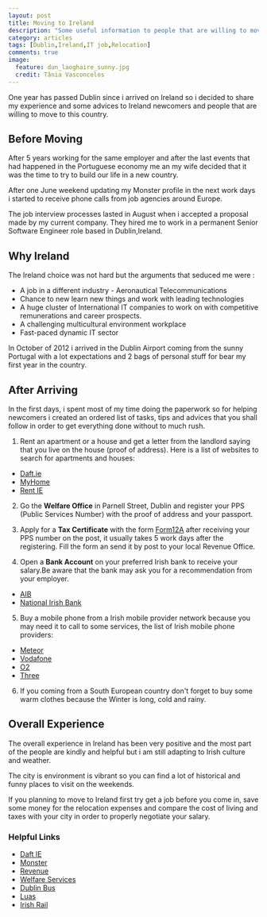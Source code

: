 ```yaml
---
layout: post
title: Moving to Ireland
description: "Some useful information to people that are willing to move to Ireland"
category: articles
tags: [Dublin,Ireland,IT job,Relocation]
comments: true
image:
  feature: dun_laoghaire_sunny.jpg
  credit: Tânia Vasconcelos
---
```


 One year has passed Dublin since i arrived on Ireland so i decided to share my experience and some advices to Ireland newcomers and people that are willing to move to this country.

## Before Moving

After 5 years working for the same employer and after the last events that had happened in the Portuguese economy me an my wife decided that it was the time to try to build our life in a new country.

After one June weekend updating my Monster profile in the next work days i started to receive phone calls from job agencies around Europe.

The job interview processes lasted in August when i accepted a proposal made by my current company. They hired me to work in a permanent Senior Software Engineer role based in Dublin,Ireland.


## Why Ireland

 The Ireland choice was not hard but the arguments that seduced me were :

* A job in a different industry - Aeronautical Telecommunications
* Chance to new learn new things and work with leading technologies
* A huge cluster of International IT companies to work on with  competitive remunerations and career prospects.
* A challenging multicultural environment workplace
* Fast-paced dynamic IT sector

In October of 2012 i arrived in the Dublin Airport coming from the sunny Portugal with a lot expectations and 2 bags of personal stuff for bear my first year in the country.

## After Arriving

In the first days, i spent most of my time doing the paperwork so for helping newcomers i created an ordered list of tasks, tips and advices that you shall follow in order to get everything done without to much rush.

1. Rent an apartment or a house and get a letter from the landlord saying that you live on the house (proof of address). Here is a list of websites to search for apartments and houses:
  * [Daft.ie](http://www.daft.ie/)
  * [MyHome](http://www.myhome.ie)
  * [Rent IE](http://www.rent.ie)

2. Go the **Welfare Office** in Parnell Street, Dublin and register your PPS (Public Services Number) with the proof of address and your passport.

3. Apply for a **Tax Certificate** with the form [Form12A](http://www.revenue.ie/en/tax/it/forms/form12a.pdf) after receiving your PPS number on the post, it usually takes 5 work days after the registering. Fill the form an send it by post to your local Revenue Office.

4. Open a **Bank Account** on your preferred Irish bank to receive your salary.Be aware that the bank may ask you for a recommendation from your employer.
  * [AIB](http://www.aib.ie/)
  * [National Irish Bank](http://www.nationalirishbank.ie/‎)

5. Buy a mobile phone from a Irish mobile provider network because you may need it to call to some services, the list of Irish mobile phone providers:
  * [Meteor](http://meteor.ie/)
  * [Vodafone](http://www.vodafone.ie/)
  * [O2](http://www.o2online.ie/)
  * [Three](http://www.three.ie/)

6. If you coming from a South European country don't forget to buy some warm clothes because the Winter is long, cold and rainy.

## Overall Experience

The overall experience in Ireland has been very positive and the most part of the people are kindly and helpful but i am still adapting to Irish culture and weather.

The city is environment is vibrant so you can find a lot of historical and funny places to visit on the weekends.

If you planning to move to Ireland first try get a job before you come in, save some money for the relocation expenses and compare the cost of living and taxes with your city in order to properly negotiate your salary.

### Helpful Links

* [Daft IE](http://www.daft.ie)
* [Monster](http://www.monster.com/)
* [Revenue](http://www.revenue.ie)
* [Welfare Services](http://www.welfare.ie)
* [Dublin Bus](http://www.dublinbus.ie)
* [Luas](http://www.luas.ie)
* [Irish Rail](http://irishrail.ie)



